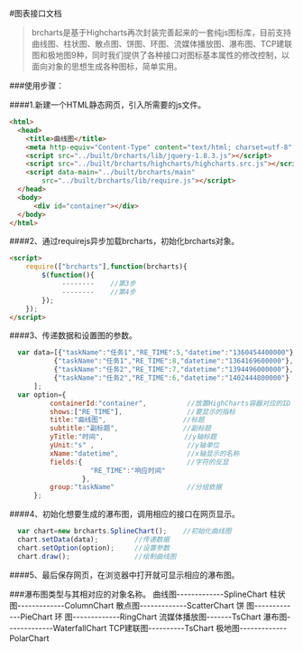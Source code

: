 #图表接口文档

>brcharts是基于Highcharts再次封装完善起来的一套纯js图标库，目前支持曲线图、柱状图、散点图、饼图、环图、流媒体播放图、瀑布图、TCP建联图和极地图9种，同时我们提供了各种接口对图标基本属性的修改控制，以面向对象的思想生成各种图标，简单实用。

###使用步骤：

####1.新建一个HTML静态网页，引入所需要的js文件。
```html
<html>
  <head>
    <title>曲线图</title>
    <meta http-equiv="Content-Type" content="text/html; charset=utf-8" >
    <script src="../built/brcharts/lib/jquery-1.8.3.js"></script>
    <script src="../built/brcharts/highcharts/highcharts.src.js"></script>
    <script data-main="../built/brcharts/main"
        src="../built/brcharts/lib/require.js"></script>
  </head>
  <body>
      <div id="container"></div>
  </body>
</html>

```

####2、通过requirejs异步加载brcharts，初始化brcharts对象。

```html
<script>
    require(["brcharts"],function(brcharts){
        $(function(){
             --------    //第3步
             --------    //第4步
        });
    });
</script>
```

####3、传递数据和设置图的参数。

```js
  var data=[{"taskName":"任务1","RE_TIME":5,"datetime":"1360454400000"},
           {"taskName":"任务1","RE_TIME":8,"datetime":"1364169600000"},
           {"taskName":"任务2","RE_TIME":7,"datetime":"1394496000000"},
           {"taskName":"任务2","RE_TIME":6,"datetime":"1402444800000"}
      ];
  var option={
          containerId:"container",          //放置HighCharts容器对应的ID
          shows:["RE_TIME"],                //要显示的指标
          title:"曲线图",                   //标题
          subtitle:"副标题",                //副标题
          yTitle:"时间",                    //y轴标题
          yUnit:"s" ,                       //y轴单位
          xName:"datetime",                 //x轴显示的名称
          fields:{                          //字符的反显
                    "RE_TIME":"响应时间"
                  },
          group:"taskName"                  //分组依据
      };
```

####4、初始化想要生成的瀑布图，调用相应的接口在网页显示。

```js
  var chart=new brcharts.SplineChart();    //初始化曲线图
  chart.setData(data);         //传递数据
  chart.setOption(option);     //设置参数
  chart.draw();                //绘制曲线图
```

####5、最后保存网页，在浏览器中打开就可显示相应的瀑布图。

###瀑布图类型与其相对应的对象名称。
        曲线图-------------SplineChart
        柱状图-------------ColumnChart
        散点图-------------ScatterChart
        饼  图-------------PieChart
        环  图-------------RingChart
        流媒体播放图-------TsChart
        瀑布图-------------WaterfallChart
        TCP建联图----------TsChart
        极地图-------------PolarChart








